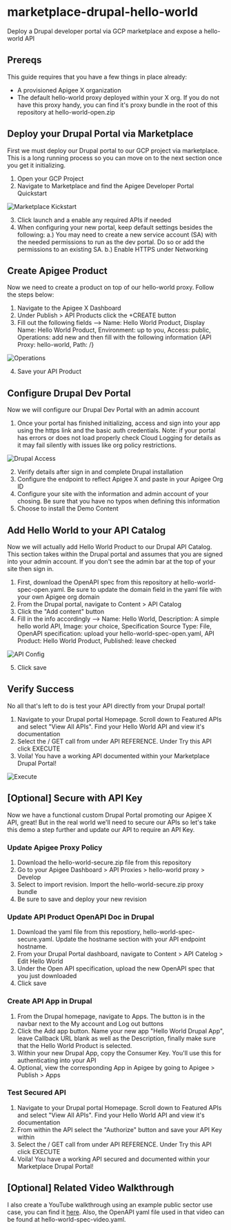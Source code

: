 # marketplace-drupal-hello-world
Deploy a Drupal developer portal via GCP marketplace and expose a hello-world API

## Prereqs
This guide requires that you have a few things in place already:

- A provisioned Apigee X organization
- The default hello-world proxy deployed within your X org. If you do not have this proxy handy, you can find it's proxy bundle in the root of this repository at hello-world-open.zip

## Deploy your Drupal Portal via Marketplace
First we must deploy our Drupal portal to our GCP project via marketplace. This is a long running process so you can move on to the next section once you get it initializing.

1. Open your GCP Project
2. Navigate to Marketplace and find the Apigee Developer Portal Quickstart

![Marketplace Kickstart](./assets/marketplaceKickstart.png)

3. Click launch and a enable any required APIs if needed
4. When configuring your new portal, keep default settings besides the following: a.) You may need to create a new service account (SA) with the needed permissions to run as the dev portal. Do so or add the permissions to an existing SA. b.) Enable HTTPS under Networking

## Create Apigee Product
Now we need to create a product on top of our hello-world proxy. Follow the steps below:

1. Navigate to the Apigee X Dashboard
2. Under Publish > API Products click the +CREATE button
3. Fill out the following fields --> Name: Hello World Product, Display Name: Hello World Product, Environment: up to you, Access: public, Operations: add new and then fill with the following information {API Proxy: hello-world, Path: /}

![Operations](./assets/productOperations.png)

4. Save your API Product

## Configure Drupal Dev Portal
Now we will configure our Drupal Dev Portal with an admin account

1. Once your portal has finished initializing, access and sign into your app using the https link and the basic auth credentials. Note: if your portal has errors or does not load properly check Cloud Logging for details as it may fail silently with issues like org policy restrictions.

![Drupal Access](./assets/drupalAccess.png)

2. Verify details after sign in and complete Drupal installation
3. Configure the endpoint to reflect Apigee X and paste in your Apigee Org ID
4. Configure your site with the information and admin account of your chosing. Be sure that you have no typos when defining this information
5. Choose to install the Demo Content

## Add Hello World to your API Catalog
Now we will actually add Hello World Product to our Drupal API Catalog. This section takes within the Drupal portal and assumes that you are signed into your admin account. If you don't see the admin bar at the top of your site then sign in.

1. First, download the OpenAPI spec from this repository at hello-world-spec-open.yaml. Be sure to update the domain field in the yaml file with your own Apigee org domain
2. From the Drupal portal, navigate to Content > API Catalog
3. Click the "Add content" button
4. Fill in the info accordingly --> Name: Hello World, Description: A simple hello world API, Image: your choice, Specification Source Type: File, OpenAPI specification: upload your hello-world-spec-open.yaml, API Product: Hello World Product, Published: leave checked

![API Config](./assets/apiCatalogConfig.png)

5. Click save

## Verify Success
No all that's left to do is test your API directly from your Drupal portal!

1. Navigate to your Drupal portal Homepage. Scroll down to Featured APIs and select "View All APIs". Find your Hello World API and view it's documentation
2. Select the / GET call from under API REFERENCE. Under Try this API click EXECUTE
3. Voila! You have a working API documented within your Marketplace Drupal Portal!

![Execute](./assets/weHaveLiftoff.png)

## \[Optional\] Secure with API Key
Now we have a functional custom Drupal Portal promoting our Apigee X API, great! But in the real world we'll need to secure our APIs so let's take this demo a step further and update our API to require an API Key.

### Update Apigee Proxy Policy
1. Download the hello-world-secure.zip file from this repository
2. Go to your Apigee Dashboard > API Proxies > hello-world proxy > Develop
3. Select to import revision. Import the hello-world-secure.zip proxy bundle
4. Be sure to save and deploy your new revision

### Update API Product OpenAPI Doc in Drupal
1. Download the yaml file from this repostiory, hello-world-spec-secure.yaml. Update the hostname section with your API endpoint hostname.
2. From your Drupal Portal dashboard, navigate to Content > API Catelog > Edit Hello World
3. Under the Open API specification, upload the new OpenAPI spec that you just downloaded
4. Click save

### Create API App in Drupal
1. From the Drupal homepage, navigate to Apps. The button is in the navbar next to the My account and Log out buttons
2. Click the Add app button. Name your new app "Hello World Drupal App", leave Callback URL blank as well as the Description, finally make sure that the Hello World Product is selected.
3. Within your new Drupal App, copy the Consumer Key. You'll use this for authenticating into your API
4. Optional, view the corresponding App in Apigee by going to Apigee > Publish > Apps

### Test Secured API
1. Navigate to your Drupal portal Homepage. Scroll down to Featured APIs and select "View All APIs". Find your Hello World API and view it's documentation
2. From within the API select the "Authorize" button and save your API Key within
3. Select the / GET call from under API REFERENCE. Under Try this API click EXECUTE
4. Voila! You have a working API secured and documented within your Marketplace Drupal Portal!

## \[Optional\] Related Video Walkthrough

I also create a YouTube walkthrough using an example public sector use case, you can find it [here](https://www.youtube.com/watch?v=GeLqhPX9MPE). Also, the OpenAPI yaml file used in that video can be found at hello-world-spec-video.yaml.